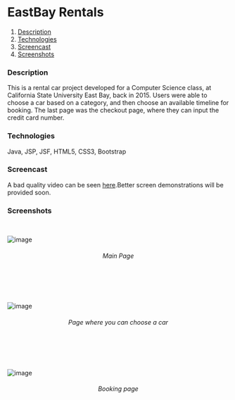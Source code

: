 # EastBay Rentals

1. [Description](#description)
2. [Technologies](#technologies)
3. [Screencast](#screencast)
4. [Screenshots](#screenshots)

### Description
This is a rental car project developed for a Computer Science class, at California State University East Bay, back in 2015. Users were able to choose a car based on a category, and then choose an available timeline for booking. The last page was the checkout page, where they can input the credit card number.
<br /> 

### Technologies
Java, JSP, JSF, HTML5, CSS3, Bootstrap
<br />

### Screencast
A bad quality video can be seen [here](https://drive.google.com/file/d/1l2qnrRYsvIwyQhgAVaIjXypShPUYBLfk/view?usp=sharing).Better screen demonstrations will be provided soon.
<br /> 

### Screenshots
<br /> 

![image](https://user-images.githubusercontent.com/10034981/36958832-513ae45e-201d-11e8-8adb-993825639425.png)
<h6 align="center">Main Page</h6>
<br/><br/><br/>

![image](https://user-images.githubusercontent.com/10034981/36958830-5100efb0-201d-11e8-8a67-248c6010cf7c.png)
<h6 align="center">Page where you can choose a car</h6>
<br/><br/><br/>

![image](https://user-images.githubusercontent.com/10034981/36958831-511dcb62-201d-11e8-804b-3ba13809877c.png)
<h6 align="center">Booking page</h6>
<br/><br/><br/>

